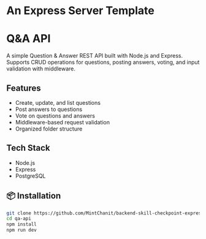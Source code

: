 # An Express Server Template
# Q&A API

A simple Question & Answer REST API built with Node.js and Express.  
Supports CRUD operations for questions, posting answers, voting, and input validation with middleware.

## Features

- Create, update, and list questions
- Post answers to questions
- Vote on questions and answers
- Middleware-based request validation
- Organized folder structure

## Tech Stack

- Node.js
- Express
- PostgreSQL

## 📦 Installation

```bash
git clone https://github.com/MintChanit/backend-skill-checkpoint-express-server
cd qa-api
npm install
npm run dev
